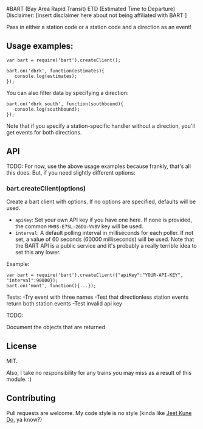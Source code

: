 #BART (Bay Area Rapid Transit) ETD (Estimated Time to Departure)
Disclaimer: [insert disclaimer here about not being affiliated with BART ]

Pass in either a station code or a station code and a direction as an event!


## Usage examples:

    var bart = require('bart').createClient();

    bart.on('dbrk', function(estimates){
       console.log(estimates); 
    });


You can also filter data by specifying a direction: 

    bart.on('dbrk south', function(southbound){
       console.log(southbound); 
    });

Note that if you specify a station-specific handler without a direction, you'll get events for both directions.

## API

TODO:  For now, use the above usage examples because frankly, that's all this does.  But, if you need slightly different options:

### bart.createClient(options)
Create a bart client with options.  If no options are specified, defaults will be used.

* `apiKey`: Set your own API key if you have one here.  If none is provided, the common `MW9S-E7SL-26DU-VV8V` key will be used.
* `interval`: A default polling interval in milliseconds for each poller.  If not set, a value of 60 seconds (60000 milliseconds) will be used.  Note that the BART API is a public service and it's probably a really terrible idea to set this any lower.
    
    
Example:

    var bart = require('bart').createClient({"apiKey":"YOUR-API-KEY", "interval":90000});
    bart.on('mont', function(){...});




Tests:
-Try event with three names
-Test that directionless station events return both station events
-Test invalid api key

TODO:

Document the objects that are returned


## License

MIT.  

Also, I take no responsibility for any trains you may miss as a result of this module. :)

## Contributing

Pull requests are welcome.  My code style is no style (kinda like [Jeet Kune Do](http://en.wikipedia.org/wiki/Jeet_Kune_Do), ya know?)